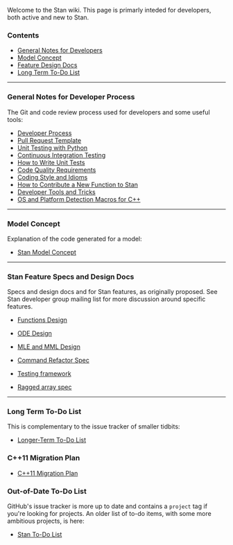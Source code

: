 Welcome to the Stan wiki. This page is primarly inteded for developers, both active and new to Stan.

### Contents
* [General Notes for Developers](#general-notes-for-developer-process)
* [Model Concept](#model-concept)
* [Feature Design Docs](#stan-feature-specs-and-design-docs)
* [Long Term To-Do List](#long-term-to-do-list)

---

### General Notes for Developer Process

[//]: # (DL: Rearrange. I think it makes sense to split this section into)
[//]: # (DL:   two parts: common information to be accessed by current)
[//]: # (DL:   developers, a second part for process that's useful for )
[//]: # (DL:   new developers)

The Git and code review process used for developers and some useful tools:

* [Developer Process](wiki/Developer-Process)
* [Pull Request Template](wiki/Pull-Request-Template)
* [Unit Testing with Python](wiki/Testing-Stan-using-Gnu-Make-and-Python)
* [Continuous Integration Testing](wiki/Continuous-Integration)
* [How to Write Unit Tests](wiki/How-to-Write-Unit-Tests-with-GoogleTest)
* [Code Quality Requirements](wiki/Code-Quality)
* [Coding Style and Idioms](wiki/Coding-Style-and-Idioms)
* [How to Contribute a New Function to Stan](wiki/Contributing-New-Functions-to-Stan)
* [Developer Tools and Tricks](wiki/Developer-Tricks)
* [OS and Platform Detection Macros for C++](wiki/Compiler-and-OS-Detection-Macros-for-Cpp)

---

### Model Concept

Explanation of the code generated for a model:

* [Stan Model Concept](wiki/Model-Concept) 

---

### Stan Feature Specs and Design Docs

Specs and design docs and for Stan features, as originally proposed.  See Stan developer group mailing list for more discussion around specific features.

* [Functions Design](wiki/Function-Syntax-and-Semantics-Design)

* [ODE Design](wiki/ODE-Integrator-Support)

* [MLE and MML Design](wiki/MLE-and-MML-Design)

* [Command Refactor Spec](wiki/Stan-API-Refactor)

* [Testing framework](wiki/Testing-framework)

* [Ragged array spec](wiki/Ragged-array-spec)


---

### Long Term To-Do List

This is complementary to the issue tracker of smaller tidbits:

* [Longer-Term To-Do List](wiki/Longer-Term-To-Do-List)

### C++11 Migration Plan

* [C++11 Migration Plan](wiki/Cpp11-Upgrade)

### Out-of-Date To-Do List

GitHub's issue tracker is more up to date and contains a `project` tag if you're looking for projects. An older list of to-do items, with some more ambitious projects, is here:

* [Stan To-Do List](wiki/To-Do-List)
